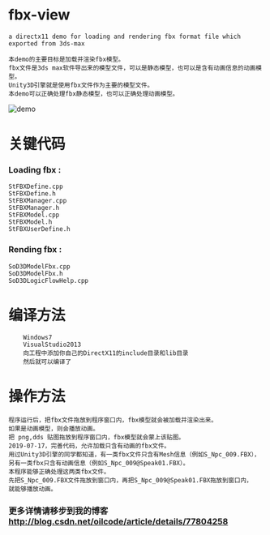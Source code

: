 # fbx-view

    a directx11 demo for loading and rendering fbx format file which exported from 3ds-max

    本demo的主要目标是加载并渲染fbx模型。
    fbx文件是3ds max软件导出来的模型文件，可以是静态模型，也可以是含有动画信息的动画模型。
    Unity3D引擎就是使用fbx文件作为主要的模型文件。
    本demo可以正确处理fbx静态模型，也可以正确处理动画模型。

![demo](screenshot.png)

# 关键代码
### Loading fbx :
    StFBXDefine.cpp
    StFBXDefine.h
    StFBXManager.cpp
    StFBXManager.h
    StFBXModel.cpp
    StFBXModel.h
    StFBXUserDefine.h

### Rending fbx :
    SoD3DModelFbx.cpp
    SoD3DModelFbx.h
    SoD3DLogicFlowHelp.cpp

# 编译方法
        Windows7
        VisualStudio2013
        向工程中添加你自己的DirectX11的include目录和lib目录
        然后就可以编译了
        
# 操作方法
    程序运行后，把fbx文件拖放到程序窗口内，fbx模型就会被加载并渲染出来。
    如果是动画模型，则会播放动画。
    把 png,dds 贴图拖放到程序窗口内，fbx模型就会蒙上该贴图。
    2019-07-17，完善代码，允许加载只含有动画的fbx文件。
    用过Unity3D引擎的同学都知道，有一类fbx文件只含有Mesh信息（例如S_Npc_009.FBX），
    另有一类fbx只含有动画信息（例如S_Npc_009@Speak01.FBX）。
    本程序能够正确处理这两类fbx文件。
    先把S_Npc_009.FBX文件拖放到窗口内，再把S_Npc_009@Speak01.FBX拖放到窗口内，
    就能够播放动画。
    


### 更多详情请移步到我的博客 http://blog.csdn.net/oilcode/article/details/77804258
